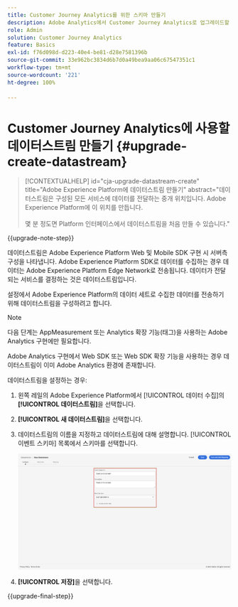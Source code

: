 ```yaml
---
title: Customer Journey Analytics를 위한 스키마 만들기
description: Adobe Analytics에서 Customer Journey Analytics로 업그레이드할 때 권장되는 경로 자세히 알아보기
role: Admin
solution: Customer Journey Analytics
feature: Basics
exl-id: f76d098d-d223-40e4-be81-d28e7581396b
source-git-commit: 33e962bc3834d6b7d0a49bea9aa06c67547351c1
workflow-type: tm+mt
source-wordcount: '221'
ht-degree: 100%

---
```


# Customer Journey Analytics에 사용할 데이터스트림 만들기 {#upgrade-create-datastream}

<!-- markdownlint-disable MD034 -->

>[!CONTEXTUALHELP]
>id="cja-upgrade-datastream-create"
>title="Adobe Experience Platform에 데이터스트림 만들기"
>abstract="데이터스트림은 구성된 모든 서비스에 데이터를 전달하는 중개 위치입니다. Adobe Experience Platform에 이 위치를 만듭니다.<br><br>몇 분 정도면 Platform 인터페이스에서 데이터스트림을 처음 만들 수 있습니다."

<!-- markdownlint-enable MD034 -->

{{upgrade-note-step}}

<!-- Should we single source this instead of duplicate it? The following steps were copied from: /help/data-ingestion/aepwebsdk.md-->

데이터스트림은 Adobe Experience Platform Web 및 Mobile SDK 구현 시 서버측 구성을 나타냅니다. Adobe Experience Platform SDK로 데이터를 수집하는 경우 데이터는 Adobe Experience Platform Edge Network로 전송됩니다. 데이터가 전달되는 서비스를 결정하는 것은 데이터스트림입니다.

설정에서 Adobe Experience Platform의 데이터 세트로 수집한 데이터를 전송하기 위해 데이터스트림을 구성하려고 합니다.

>[!NOTE]
>
>다음 단계는 AppMeasurement 또는 Analytics 확장 기능(태그)을 사용하는 Adobe Analytics 구현에만 필요합니다.
>
>Adobe Analytics 구현에서 Web SDK 또는 Web SDK 확장 기능을 사용하는 경우 데이터스트림이 이미 Adobe Analytics 환경에 존재합니다.

데이터스트림을 설정하는 경우:

1. 왼쪽 레일의 Adobe Experience Platform에서 [!UICONTROL 데이터 수집]의 **[!UICONTROL 데이터스트림]**&#x200B;을 선택합니다.

1. **[!UICONTROL 새 데이터스트림]**&#x200B;을 선택합니다.

1. 데이터스트림의 이름을 지정하고 데이터스트림에 대해 설명합니다. [!UICONTROL 이벤트 스키마] 목록에서 스키마를 선택합니다.

   ![새 데이터스트림](assets/new-datastream.png)

1. **[!UICONTROL 저장]**&#x200B;을 선택합니다.

{{upgrade-final-step}}
